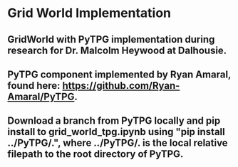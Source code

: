 # Grid World Implementation
## GridWorld with PyTPG implementation during research for Dr. Malcolm Heywood at Dalhousie.
## PyTPG component implemented by Ryan Amaral, found here: https://github.com/Ryan-Amaral/PyTPG.
## Download a branch from PyTPG locally and pip install to grid_world_tpg.ipynb using "pip install ../PyTPG/.", where ../PyTPG/. is the local relative filepath to the root directory of PyTPG.

